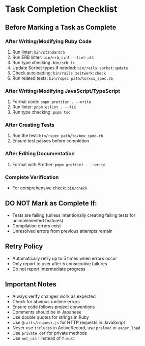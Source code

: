 # Task Completion Checklist

## Before Marking a Task as Complete

### After Writing/Modifying Ruby Code

1. Run linter: `bin/standardrb`
2. Run ERB linter: `bin/erb_lint --lint-all`
3. Run type checking: `bin/srb tc`
4. Update Sorbet types if needed: `bin/rails sorbet:update`
5. Check autoloading: `bin/rails zeitwerk:check`
6. Run related tests: `bin/rspec path/to/xxx_spec.rb`

### After Writing/Modifying JavaScript/TypeScript

1. Format code: `pnpm prettier . --write`
2. Run linter: `pnpm eslint . --fix`
3. Run type checking: `pnpm tsc`

### After Creating Tests

1. Run the test: `bin/rspec path/to/new_spec.rb`
2. Ensure test passes before completion

### After Editing Documentation

1. Format with Prettier: `pnpm prettier . --write`

### Complete Verification

- For comprehensive check: `bin/check`

## DO NOT Mark as Complete If:

- Tests are failing (unless intentionally creating failing tests for unimplemented features)
- Compilation errors exist
- Unresolved errors from previous attempts remain

## Retry Policy

- Automatically retry up to 5 times when errors occur
- Only report to user after 5 consecutive failures
- Do not report intermediate progress

## Important Notes

- Always verify changes work as expected
- Check for obvious runtime errors
- Ensure code follows project conventions
- Comments should be in Japanese
- Use double quotes for strings in Ruby
- Use `@rails/request.js` for HTTP requests in JavaScript
- Never use `includes` in ActiveRecord, use `preload` or `eager_load`
- Use `private def` for private methods
- Use `not_nil!` instead of `T.must`
